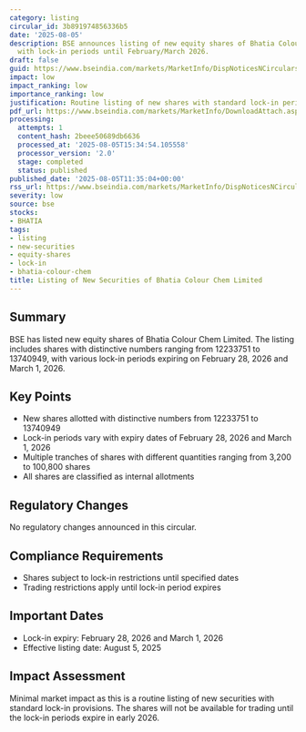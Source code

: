 ```yaml
---
category: listing
circular_id: 3b891974856336b5
date: '2025-08-05'
description: BSE announces listing of new equity shares of Bhatia Colour Chem Limited
  with lock-in periods until February/March 2026.
draft: false
guid: https://www.bseindia.com/markets/MarketInfo/DispNoticesNCirculars.aspx?Noticeid={D60FD7B7-93EB-4CC6-9BC0-635818CA4622}&noticeno=20250805-27&dt=08/05/2025&icount=27&totcount=60&flag=0
impact: low
impact_ranking: low
importance_ranking: low
justification: Routine listing of new shares with standard lock-in periods
pdf_url: https://www.bseindia.com/markets/MarketInfo/DownloadAttach.aspx?id=20250805-27&attachedId=3f210bc1-cdd0-43a3-81ed-a8c0b8a9a0bd
processing:
  attempts: 1
  content_hash: 2beee50689db6636
  processed_at: '2025-08-05T15:34:54.105558'
  processor_version: '2.0'
  stage: completed
  status: published
published_date: '2025-08-05T11:35:04+00:00'
rss_url: https://www.bseindia.com/markets/MarketInfo/DispNoticesNCirculars.aspx?Noticeid={D60FD7B7-93EB-4CC6-9BC0-635818CA4622}&noticeno=20250805-27&dt=08/05/2025&icount=27&totcount=60&flag=0
severity: low
source: bse
stocks:
- BHATIA
tags:
- listing
- new-securities
- equity-shares
- lock-in
- bhatia-colour-chem
title: Listing of New Securities of Bhatia Colour Chem Limited
---
```


## Summary

BSE has listed new equity shares of Bhatia Colour Chem Limited. The listing includes shares with distinctive numbers ranging from 12233751 to 13740949, with various lock-in periods expiring on February 28, 2026 and March 1, 2026.

## Key Points

- New shares allotted with distinctive numbers from 12233751 to 13740949
- Lock-in periods vary with expiry dates of February 28, 2026 and March 1, 2026
- Multiple tranches of shares with different quantities ranging from 3,200 to 100,800 shares
- All shares are classified as internal allotments

## Regulatory Changes

No regulatory changes announced in this circular.

## Compliance Requirements

- Shares subject to lock-in restrictions until specified dates
- Trading restrictions apply until lock-in period expires

## Important Dates

- Lock-in expiry: February 28, 2026 and March 1, 2026
- Effective listing date: August 5, 2025

## Impact Assessment

Minimal market impact as this is a routine listing of new securities with standard lock-in provisions. The shares will not be available for trading until the lock-in periods expire in early 2026.